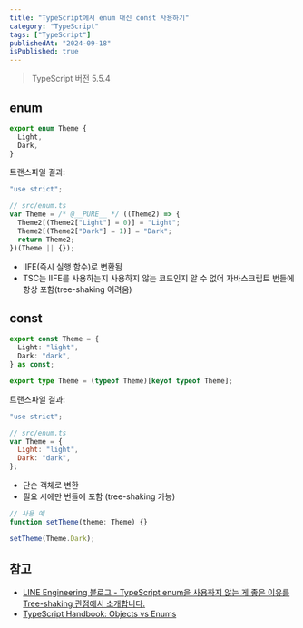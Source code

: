 ```yaml
---
title: "TypeScript에서 enum 대신 const 사용하기"
category: "TypeScript"
tags: ["TypeScript"]
publishedAt: "2024-09-18"
isPublished: true
---
```


> TypeScript 버전 5.5.4

## enum

```ts
export enum Theme {
  Light,
  Dark,
}
```

트랜스파일 결과:

```js
"use strict";

// src/enum.ts
var Theme = /* @__PURE__ */ ((Theme2) => {
  Theme2[(Theme2["Light"] = 0)] = "Light";
  Theme2[(Theme2["Dark"] = 1)] = "Dark";
  return Theme2;
})(Theme || {});
```

- IIFE(즉시 실행 함수)로 변환됨
- TSC는 IIFE를 사용하는지 사용하지 않는 코드인지 알 수 없어 자바스크립트 번들에 항상 포함(tree-shaking 어려움)

## const

```ts
export const Theme = {
  Light: "light",
  Dark: "dark",
} as const;

export type Theme = (typeof Theme)[keyof typeof Theme];
```

트랜스파일 결과:

```js
"use strict";

// src/enum.ts
var Theme = {
  Light: "light",
  Dark: "dark",
};
```

- 단순 객체로 변환
- 필요 시에만 번들에 포함 (tree-shaking 가능)

```ts
// 사용 예
function setTheme(theme: Theme) {}

setTheme(Theme.Dark);
```

## 참고

- [LINE Engineering 블로그 - TypeScript enum을 사용하지 않는 게 좋은 이유를 Tree-shaking 관점에서 소개합니다.](https://engineering.linecorp.com/ko/blog/typescript-enum-tree-shaking)
- [TypeScript Handbook: Objects vs Enums](https://www.typescriptlang.org/docs/handbook/enums.html#objects-vs-enums)
